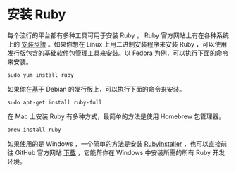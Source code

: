 # 安装 Ruby

每个流行的平台都有多种工具可用于安装 Ruby ， Ruby 官方网站上有在各种系统上的 [安装步骤](https://www.ruby-lang.org/zh_cn/documentation/installation/) 。如果你想在 Linux 上用二进制安装程序来安装 Ruby ，可以使用发行版包含的基础软件包管理工具来安装。以 Fedora 为例，可以执行下面的命令来安装。

```shell
sudo yum install ruby
```

如果你在基于 Debian 的发行版上，可以执行下面的命令来安装。

```shell
sudo apt-get install ruby-full
```

在 Mac 上安装 Ruby 有多种方式，最简单的方法是使用 Homebrew 包管理器。

```shell
brew install ruby
```

如果使用的是 Windows ，一个简单的方法是安装 [RubyInstaller](https://rubyinstaller.org/downloads/) ，也可以直接前往 GitHub 官方网站 [下载](https://github.com/oneclick/rubyinstaller2) ，它能帮你在 Windows 中安装所需的所有 Ruby 开发环境。
